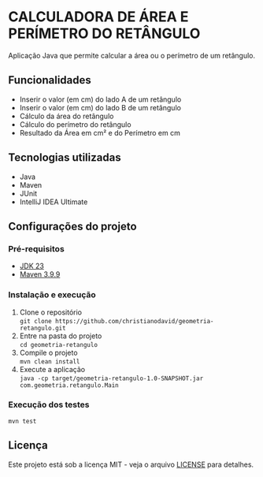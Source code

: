 # CALCULADORA DE ÁREA E PERÍMETRO DO RETÂNGULO

Aplicação Java que permite calcular a área ou o perímetro de um retângulo.

## Funcionalidades
- Inserir o valor (em cm) do lado A de um retângulo
- Inserir o valor (em cm) do lado B de um retângulo
- Cálculo da área do retângulo
- Cálculo do perímetro do retângulo
- Resultado da Área em cm² e do Perímetro em cm

## Tecnologias utilizadas
- Java
- Maven
- JUnit
- IntelliJ IDEA Ultimate

## Configurações do projeto
### Pré-requisitos
- [JDK 23](https://www.oracle.com/br/java/technologies/downloads/)
- [Maven 3.9.9](https://maven.apache.org/download.cgi)

### Instalação e execução
1. Clone o repositório <br>
   `git clone https://github.com/christianodavid/geometria-retangulo.git` <br>
2. Entre na pasta do projeto <br>
   `cd geometria-retangulo` <br>
3. Compile o projeto <br>
   `mvn clean install` <br>
4. Execute a aplicação <br>
   `java -cp target/geometria-retangulo-1.0-SNAPSHOT.jar com.geometria.retangulo.Main` <br>

### Execução dos testes
`mvn test` <br>

## Licença
Este projeto está sob a licença MIT - veja o arquivo [LICENSE](https://github.com/christianodavid/geometria-retangulo/blob/main/LICENSE) para detalhes.